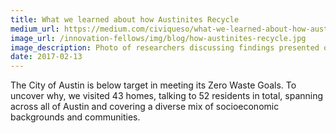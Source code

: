 ```yaml
---
title: What we learned about how Austinites Recycle
medium_url: https://medium.com/civiqueso/what-we-learned-about-how-austinites-recycle-bbe0340bd167
image_url: /innovation-fellows/img/blog/how-austinites-recycle.jpg
image_description: Photo of researchers discussing findings presented on the wall
date: 2017-02-13
---
```


The City of Austin is below target in meeting its Zero Waste Goals. To uncover why, we visited 43 homes, talking to 52 residents in total, spanning across all of Austin and covering a diverse mix of socioeconomic backgrounds and communities.
